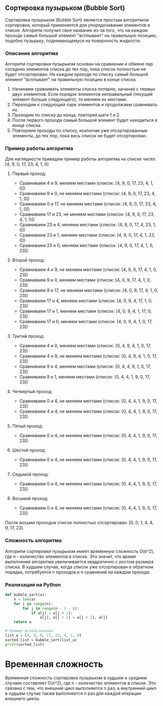 ## Сортировка пузырьком (Bubble Sort)

Сортировка пузырьком (Bubble Sort) является простым алгоритмом сортировки, который применяется для упорядочивания элементов в списке. Алгоритм получил свое название из-за того, что на каждом проходе самый большой элемент "всплывает" на правильную позицию, подобно пузырьку, поднимающемуся на поверхность жидкости.

### Описание алгоритма

Алгоритм сортировки пузырьком основан на сравнении и обмене пар соседних элементов списка до тех пор, пока список полностью не будет отсортирован. На каждом проходе по списку самый большой элемент "всплывает" на правильную позицию в конце списка.

1. Начинаем сравнивать элементы списка попарно, начиная с первых двух элементов. Если порядок элементов неправильный (текущий элемент больше следующего), то меняем их местами.
2. Переходим к следующей паре элементов и продолжаем сравнивать их.
3. Проходим по списку до конца, повторяя шаги 1 и 2.
4. После первого прохода самый большой элемент будет находиться в конце списка.
5. Повторяем проходы по списку, исключая уже отсортированные элементы, до тех пор, пока весь список не будет отсортирован.

### Пример работы алгоритма

Для наглядности приведем пример работы алгоритма на списке чисел: [4, 9, 0, 17, 23, 4, 1, 0]

1. Первый проход:
   - Сравниваем 4 и 9, меняем местами (список: [4, 9, 0, 17, 23, 4, 1, 0])
   - Сравниваем 9 и 0, не меняем местами (список: [4, 9, 0, 17, 23, 4, 1, 0])
   - Сравниваем 0 и 17, не меняем местами (список: [4, 9, 0, 17, 23, 4, 1, 0])
   - Сравниваем 17 и 23, не меняем местами (список: [4, 9, 0, 17, 23, 4, 1, 0])
   - Сравниваем 23 и 4, меняем местами (список: [4, 9, 0, 17, 4, 23, 1, 0])
   - Сравниваем 23 и 1, меняем местами (список: [4, 9, 0, 17, 4, 1, 23, 0])
   - Сравниваем 23 и 0, меняем местами (список: [4, 9, 0, 17, 4, 1, 0, 23])

2. Второй проход:
   - Сравниваем 4 и 9, не меняем местами (список: [4, 9, 0, 17, 4, 1, 0, 23])
   - Сравниваем 9 и 0, меняем местами (список: [4, 0, 9, 17, 4, 1, 0, 23])
   - Сравниваем 9 и 17, не меняем местами (список: [4, 0, 9, 17, 4, 1, 0, 23])
   - Сравниваем 17 и 4, меняем местами (список: [4, 0, 9, 4, 17, 1, 0, 23])
   - Сравниваем 17 и 1, меняем местами (список: [4, 0, 9, 4, 1, 17, 0, 23])
   - Сравниваем 17 и 0, меняем местами (список: [4, 0, 9, 4, 1, 0, 17, 23])

3. Третий проход:
   - Сравниваем 4 и 0, меняем местами (список: [0, 4, 9, 4, 1, 0, 17, 23])
   - Сравниваем 4 и 9, не меняем местами (список: [0, 4, 9, 4, 1, 0, 17, 23])
   - Сравниваем 9 и 4, меняем местами (список: [0, 4, 4, 9, 1, 0, 17, 23])
   - Сравниваем 9 и 1, меняем местами (список: [0, 4, 4, 1, 9, 0, 17, 23])

4. Четвертый проход:
   - Сравниваем 0 и 4, не меняем местами (список: [0, 4, 4, 1, 9, 0, 17, 23])
   - Сравниваем 4 и 4, не меняем местами (список: [0, 4, 4, 1, 9, 0, 17, 23])

5. Пятый проход:
   - Сравниваем 0 и 4, не меняем местами (список: [0, 4, 4, 1, 9, 0, 17, 23])

6. Шестой проход:
   - Сравниваем 0 и 4, не меняем местами (список: [0, 4, 4, 1, 9, 0, 17, 23])

7. Седьмой проход:
   - Сравниваем 0 и 4, не меняем местами (список: [0, 4, 4, 1, 9, 0, 17, 23])

8. Восьмой проход:
   - Сравниваем 0 и 4, не меняем местами (список: [0, 4, 4, 1, 9, 0, 17, 23])

После восьми проходов список полностью отсортирован: [0, 0, 1, 4, 4, 9, 17, 23].

### Сложность алгоритма

Алгоритм сортировки пузырьком имеет временную сложность O(n^2), где n - количество элементов в списке. Это значит, что время выполнения алгоритма увеличивается квадратично с ростом размера списка. В худшем случае, когда список уже отсортирован в обратном порядке, потребуется n проходов и n сравнений на каждом проходе.

### Реализация на Python

```python
def bubble_sort(a):
    n = len(a)
    for i in range(n):
        for j in range(n - 1 - i):
            if a[j] > a[j + 1]:
                a[j], a[j + 1] = a[j + 1], a[j]
    return a

# Пример использования
list_a = [4, 9, 0, 17, 23, 4, 1, 0]
sorted_list = bubble_sort(list_a)
print(sorted_list)
```

# Временная сложность
Временная сложность сортировки пузырьком в худшем и среднем случаях составляет O(n^2), где n - количество элементов в списке. Это связано с тем, что внешний цикл выполняется n раз, а внутренний цикл в худшем случае также выполняется n раз для каждой итерации внешнего цикла.